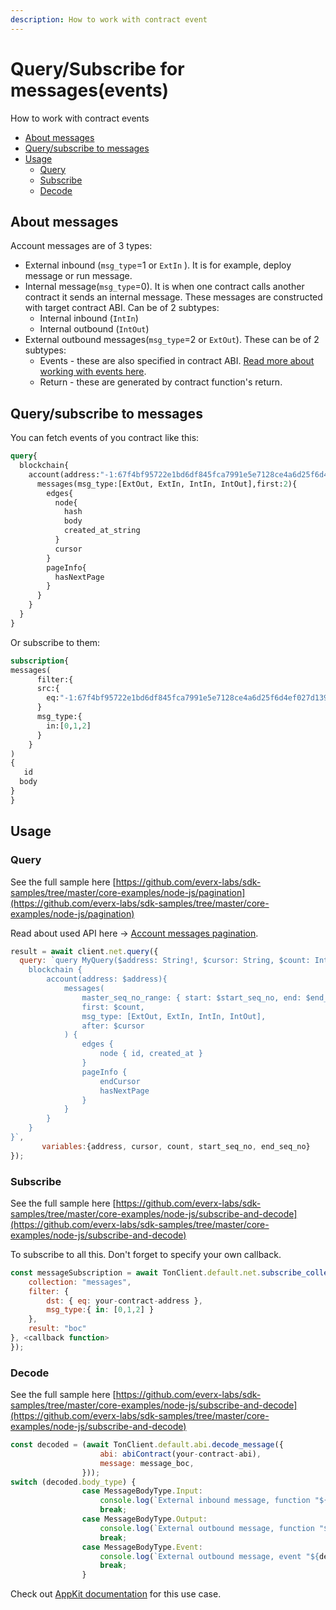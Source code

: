 ```yaml
---
description: How to work with contract event
---
```


# Query/Subscribe for messages(events)

How to work with contract events

* [About messages](work\_with\_events.md#about-messages)
* [Query/subscribe to messages](work\_with\_events.md#query-subscribe-to-messages)
* [Usage](work\_with\_events.md#usage)
  * [Query](work\_with\_events.md#query)
  * [Subscribe](work\_with\_events.md#subscribe)
  * [Decode](work\_with\_events.md#decode)

## About messages

Account messages are of 3 types:

* External inbound (`msg_type`=1 or `ExtIn` ). It is for example, deploy message or run message.
* Internal message(`msg_type`=0). It is when one contract calls another contract it sends an internal message. These messages are constructed with target contract ABI. Can be of 2 subtypes:
  * Internal inbound (`IntIn`)
  * Internal outbound (`IntOut`)
* External outbound messages(`msg_type`=2 or `ExtOut`). These can be of 2 subtypes:
  * Events - these are also specified in contract ABI. [Read more about working with events here](work\_with\_events.md).
  * Return - these are generated by contract function's return.

## Query/subscribe to messages

You can fetch events of you contract like this:

```graphql
query{
  blockchain{
    account(address:"-1:67f4bf95722e1bd6df845fca7991e5e7128ce4a6d25f6d4ef027d139a11a7964"){
      messages(msg_type:[ExtOut, ExtIn, IntIn, IntOut],first:2){
        edges{
          node{
            hash
            body
            created_at_string
          }
          cursor
        }
        pageInfo{
          hasNextPage
        }
      }
    }
  }
}
```

Or subscribe to them:

```graphql
subscription{
messages(
      filter:{ 
      src:{
        eq:"-1:67f4bf95722e1bd6df845fca7991e5e7128ce4a6d25f6d4ef027d139a11a7964"
      }
      msg_type:{
        in:[0,1,2]
      }
    }
)
{
   id
  body
}
}
```

## Usage

### Query

See the full sample here [https://github.com/everx-labs/sdk-samples/tree/master/core-examples/node-js/pagination](https://github.com/everx-labs/sdk-samples/tree/master/core-examples/node-js/pagination)

Read about used API here -> [Account messages pagination](https://docs.everplatform.dev/samples/graphql-samples/accounts#get-messages-within-block-range). &#x20;

```javascript
result = await client.net.query({
  query: `query MyQuery($address: String!, $cursor: String, $count: Int, $start_seq_no: Int, end_seq_no: Int) {
    blockchain {
        account(address: $address){
            messages(
                master_seq_no_range: { start: $start_seq_no, end: $end_seq_no }
                first: $count,
                msg_type: [ExtOut, ExtIn, IntIn, IntOut],
                after: $cursor
            ) {
                edges {
                    node { id, created_at }
                }
                pageInfo {
                    endCursor
                    hasNextPage
                }
            }
        }
    }
}`,
       variables:{address, cursor, count, start_seq_no, end_seq_no}
}); 
```

### Subscribe

See the full sample here [https://github.com/everx-labs/sdk-samples/tree/master/core-examples/node-js/subscribe-and-decode](https://github.com/everx-labs/sdk-samples/tree/master/core-examples/node-js/subscribe-and-decode)

To subscribe to all this. Don't forget to specify your own callback.

```javascript
const messageSubscription = await TonClient.default.net.subscribe_collection({
    collection: "messages",
    filter: {
        dst: { eq: your-contract-address },
        msg_type:{ in: [0,1,2] }
    },
    result: "boc"
}, <callback function>
});
```

### Decode

See the full sample here [https://github.com/everx-labs/sdk-samples/tree/master/core-examples/node-js/subscribe-and-decode](https://github.com/everx-labs/sdk-samples/tree/master/core-examples/node-js/subscribe-and-decode)

```javascript
const decoded = (await TonClient.default.abi.decode_message({
                    abi: abiContract(your-contract-abi),
                    message: message_boc,
                }));
switch (decoded.body_type) {
                case MessageBodyType.Input:
                    console.log(`External inbound message, function "${decoded.name}", parameters: `, JSON.stringify(decoded.value));
                    break;
                case MessageBodyType.Output:
                    console.log(`External outbound message, function "${decoded.name}", result`, JSON.stringify(decoded.value));
                    break;
                case MessageBodyType.Event:
                    console.log(`External outbound message, event "${decoded.name}", parameters`, JSON.stringify(decoded.value));
                    break;
                }
```

Check out [AppKit documentation](https://docs.everos.dev/appkit-js/guides/work\_with\_events) for this use case.
